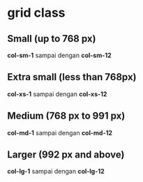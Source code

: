 # grid class
## Small (up to 768 px)
**col-sm-1** sampai dengan **col-sm-12**

## Extra small (less than 768px)
**col-xs-1** sampai dengan **col-xs-12**

## Medium (768 px to 991 px)
**col-md-1** sampai dengan **col-md-12**

## Larger (992 px and above)
**col-lg-1** sampai dengan **col-lg-12**
